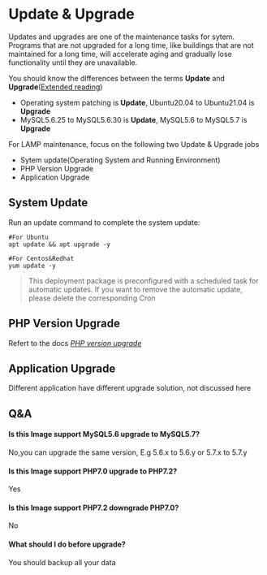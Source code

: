 # Update & Upgrade

Updates and upgrades are one of the maintenance tasks for sytem. Programs that are not upgraded for a long time, like buildings that are not maintained for a long time, will accelerate aging and gradually lose functionality until they are unavailable.

You should know the differences between the terms **Update** and **Upgrade**([Extended reading](https://support.websoft9.com/docs/faq/tech-upgrade.html#update-vs-upgrade))
- Operating system patching is **Update**, Ubuntu20.04 to Ubuntu21.04 is **Upgrade**
- MySQL5.6.25 to MySQL5.6.30 is **Update**, MySQL5.6 to MySQL5.7 is **Upgrade**

For LAMP maintenance, focus on the following two Update & Upgrade jobs

- Sytem update(Operating System and Running Environment) 
- PHP Version Upgrade
- Application Upgrade

## System Update

Run an update command to complete the system update:

``` shell
#For Ubuntu
apt update && apt upgrade -y

#For Centos&Redhat
yum update -y
```
> This deployment package is preconfigured with a scheduled task for automatic updates. If you want to remove the automatic update, please delete the corresponding Cron

## PHP Version Upgrade

Refert to the docs *[PHP version upgrade](https://support.websoft9.com/docs/linux/zh/lang-php.html#verion-upgrade)*

## Application Upgrade

Different application have different upgrade solution, not discussed here

## Q&A

#### Is this Image support MySQL5.6 upgrade to MySQL5.7?
No,you can upgrade the same version, E.g 5.6.x to 5.6.y   or  5.7.x to 5.7.y

#### Is this Image support PHP7.0 upgrade to PHP7.2?
Yes

#### Is this Image support PHP7.2 downgrade PHP7.0?
No

#### What should I do before upgrade?
You should backup all your data
